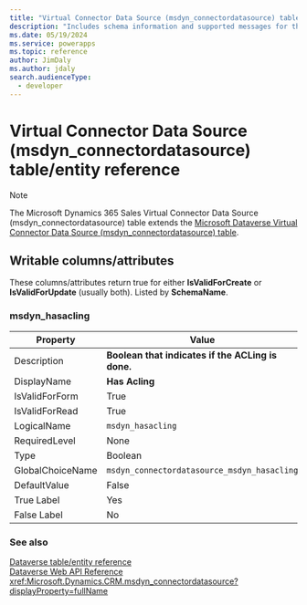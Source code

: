 ```yaml
---
title: "Virtual Connector Data Source (msdyn_connectordatasource) table/entity reference (Microsoft Dynamics 365 Sales) | Microsoft Docs"
description: "Includes schema information and supported messages for the Virtual Connector Data Source (msdyn_connectordatasource) table/entity with Microsoft Dynamics 365 Sales."
ms.date: 05/19/2024
ms.service: powerapps
ms.topic: reference
author: JimDaly
ms.author: jdaly
search.audienceType: 
  - developer
---
```


# Virtual Connector Data Source (msdyn_connectordatasource) table/entity reference



> [!NOTE]
> The Microsoft Dynamics 365 Sales Virtual Connector Data Source (msdyn_connectordatasource) table extends the [Microsoft Dataverse Virtual Connector Data Source (msdyn_connectordatasource) table](/power-apps/developer/data-platform/reference/entities/msdyn_connectordatasource).



## Writable columns/attributes

These columns/attributes return true for either **IsValidForCreate** or **IsValidForUpdate** (usually both). Listed by **SchemaName**.

### <a name="BKMK_msdyn_hasacling"></a> msdyn_hasacling

|Property|Value|
|---|---|
|Description|**Boolean that indicates if the ACLing is done.**|
|DisplayName|**Has Acling**|
|IsValidForForm|True|
|IsValidForRead|True|
|LogicalName|`msdyn_hasacling`|
|RequiredLevel|None|
|Type|Boolean|
|GlobalChoiceName|`msdyn_connectordatasource_msdyn_hasacling`|
|DefaultValue|False|
|True Label|Yes|
|False Label|No|




### See also

[Dataverse table/entity reference](../about-entity-reference.md)  
[Dataverse Web API Reference](/power-apps/developer/data-platform/webapi/reference/about)   
<xref:Microsoft.Dynamics.CRM.msdyn_connectordatasource?displayProperty=fullName>
